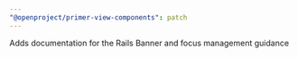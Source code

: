 ```yaml
---
"@openproject/primer-view-components": patch
---
```


Adds documentation for the Rails Banner and focus management guidance
